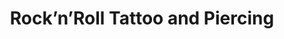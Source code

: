 ---
title: "Rock’n’Roll Tattoo and Piercing"
url: /glasgow/rocknroll-tattoo-and-piercing/
shop: tattoo
---